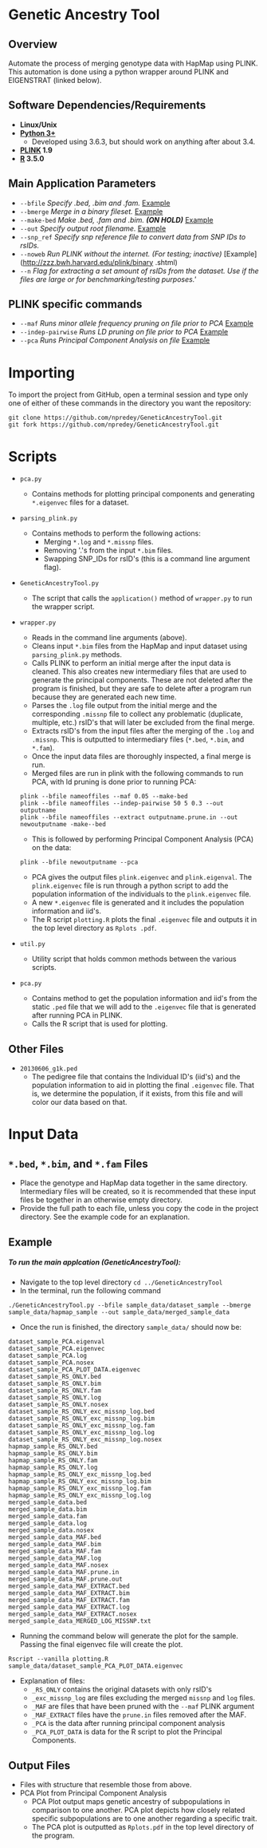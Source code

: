 # Genetic Ancestry Tool

## Overview
Automate the process of merging genotype data with HapMap using PLINK. 
This automation is done using a python wrapper around PLINK and EIGENSTRAT (linked below).

## Software Dependencies/Requirements
* **Linux/Unix**
* **[Python 3+](https://www.python.org/downloads/)**
    * Developed using 3.6.3, but should work on anything after about 3.4.
* **[PLINK](http://zzz.bwh.harvard.edu/plink/) 1.9**
* **[R](https://www.r-project.org/) 3.5.0**


## Main Application Parameters
* `--bfile` _Specify .bed, .bim and .fam._ [Example](http://zzz.bwh.harvard.edu/plink/data.shtml#bed)
* `--bmerge` _Merge in a binary fileset._ [Example](http://zzz.bwh.harvard.edu/plink/dataman.shtml#bmerge)
* `--make-bed` _Make .bed, .fam and .bim. **(ON HOLD)**_ [Example](http://zzz.bwh.harvard.edu/plink/data.shtml#bed)
* `--out` _Specify output root filename._ [Example](http://zzz.bwh.harvard.edu/plink/data.shtml#plink)
* `--snp_ref` _Specify snp reference file to convert data from SNP IDs to rsIDs._
* `--noweb` _Run PLINK without the internet. (For testing; inactive)_ [Example](http://zzz.bwh.harvard.edu/plink/binary
.shtml)
* `--n` _Flag for extracting a set amount of rsIDs from the dataset. Use if the files are large or for benchmarking/testing purposes.'_
## PLINK specific commands
* `--maf` _Runs minor allele frequency pruning on file prior to PCA_ [Example](http://zzz.bwh.harvard.edu/plink/thresh.shtml)
* `--indep-pairwise` _Runs LD pruning on file prior to PCA_ [Example](http://zzz.bwh.harvard.edu/plink/summary.shtml)
* `--pca` _Runs Principal Component Analysis on file_ [Example](https://www.cog-genomics.org/plink/1.9/strat)

# Importing 
To import the project from GitHub, open a terminal session and type only one of either of these commands in the 
directory you want the repository:
~~~
git clone https://github.com/npredey/GeneticAncestryTool.git
git fork https://github.com/npredey/GeneticAncestryTool.git
~~~

# Scripts 
* `pca.py`
    * Contains methods for plotting principal components and generating `*.eigenvec` files for a dataset.
* `parsing_plink.py`
    * Contains methods to perform the following actions:
        * Merging `*.log` and `*.missnp` files.
        * Removing '.'s from the input `*.bim` files.
        * Swapping SNP_IDs for rsID's (this is a command line argument flag).
* `GeneticAncestryTool.py`
    * The script that calls the `application()` method of `wrapper.py` to run the wrapper script.
* `wrapper.py`
    * Reads in the command line arguments (above).
    * Cleans input `*.bim` files from the HapMap and input dataset using `parsing_plink.py` methods.
    * Calls PLINK to perform an initial merge after the input data is cleaned. This also creates new intermediary 
    files that are used to generate the principal components. These are not deleted after the program is finished, 
    but they are safe to delete after a program run because they are generated each new time.
    * Parses the `.log` file output from the initial merge and the corresponding `.missnp` file to collect any 
    problematic (duplicate, multiple, etc.) rsID's that will later be excluded from the final merge. 
    * Extracts rsID's from the input files after the merging of the `.log` and `.missnp`. This is outputted to 
    intermediary files (`*.bed`, `*.bim`, and `*.fam`).
    * Once the input data files are thoroughly inspected, a final merge is run.
    * Merged files are run in plink with the following commands to run PCA, with ld pruning is done prior to running 
    PCA:
    ~~~
    plink --bfile nameoffiles --maf 0.05 --make-bed 
    plink --bfile nameoffiles --indep-pairwise 50 5 0.3 --out outputname
    plink --bfile nameoffiles --extract outputname.prune.in --out newoutputname -make--bed 
    ~~~
    * This is followed by performing Principal Component Analysis (PCA) on the data:
    ~~~
    plink --bfile newoutputname --pca
    ~~~
    * PCA gives the output files `plink.eigenvec` and `plink.eigenval`. The `plink.eigenvec` file is run through a python 
    script to add the population information of the individuals to the `plink.eigenvec` file. 
    * A new `*.eigenvec` file is generated and it includes the population information and iid's. 
    * The R script `plotting.R` plots the final `.eigenvec` file and outputs it in the top level directory as `Rplots
    .pdf`.
    
* `util.py`
    * Utility script that holds common methods between the various scripts.
* `pca.py`
    * Contains method to get the population information and iid's from the static `.ped` file that we will add to the
     `.eigenvec` file that is generated after running PCA in PLINK.
    * Calls the R script that is used for plotting.

## Other Files
* `20130606_g1k.ped`
    * The pedigree file that contains the Individual ID's (iid's) and the population information to aid in plotting 
    the final `.eigenvec` file. That is, we determine the population, if it exists, from this file and will color our
     data based on that.
# Input Data
## `*.bed`, `*.bim`, and `*.fam` Files
* Place the genotype and HapMap data together in the same directory. Intermediary files will be created, so it is 
recommended that these input files be together in an otherwise empty directory.
* Provide the full path to each file, unless you copy the code in the project directory. See the example code for an 
explanation.

## Example
##### To run the main applcation (GeneticAncestryTool):
* Navigate to the top level directory `cd ../GeneticAncestryTool`
* In the terminal, run the following command
~~~
./GeneticAncestryTool.py --bfile sample_data/dataset_sample --bmerge sample_data/hapmap_sample --out sample_data/merged_sample_data
~~~
* Once the run is finished, the directory `sample_data/` should now be:
~~~
dataset_sample_PCA.eigenval
dataset_sample_PCA.eigenvec
dataset_sample_PCA.log
dataset_sample_PCA.nosex
dataset_sample_PCA_PLOT_DATA.eigenvec
dataset_sample_RS_ONLY.bed
dataset_sample_RS_ONLY.bim
dataset_sample_RS_ONLY.fam
dataset_sample_RS_ONLY.log
dataset_sample_RS_ONLY.nosex
dataset_sample_RS_ONLY_exc_missnp_log.bed
dataset_sample_RS_ONLY_exc_missnp_log.bim
dataset_sample_RS_ONLY_exc_missnp_log.fam
dataset_sample_RS_ONLY_exc_missnp_log.log
dataset_sample_RS_ONLY_exc_missnp_log.nosex
hapmap_sample_RS_ONLY.bed
hapmap_sample_RS_ONLY.bim
hapmap_sample_RS_ONLY.fam
hapmap_sample_RS_ONLY.log
hapmap_sample_RS_ONLY_exc_missnp_log.bed
hapmap_sample_RS_ONLY_exc_missnp_log.bim
hapmap_sample_RS_ONLY_exc_missnp_log.fam
hapmap_sample_RS_ONLY_exc_missnp_log.log
merged_sample_data.bed
merged_sample_data.bim
merged_sample_data.fam
merged_sample_data.log
merged_sample_data.nosex
merged_sample_data_MAF.bed
merged_sample_data_MAF.bim
merged_sample_data_MAF.fam
merged_sample_data_MAF.log
merged_sample_data_MAF.nosex
merged_sample_data_MAF.prune.in
merged_sample_data_MAF.prune.out
merged_sample_data_MAF_EXTRACT.bed
merged_sample_data_MAF_EXTRACT.bim
merged_sample_data_MAF_EXTRACT.fam
merged_sample_data_MAF_EXTRACT.log
merged_sample_data_MAF_EXTRACT.nosex
merged_sample_data_MERGED_LOG_MISSNP.txt
~~~
* Running the command below will generate the plot for the sample. Passing the final eigenvec file will create the plot.
~~~
Rscript --vanilla plotting.R sample_data/dataset_sample_PCA_PLOT_DATA.eigenvec
~~~
* Explanation of files:
    * `_RS_ONLY` contains the original datasets with only rsID's
    * `_exc_missnp_log` are files excluding the merged `missnp` and `log` files.
    * `_MAF` are files that have been pruned with the `--maf` PLINK argument
    * `_MAF_EXTRACT` files have the `prune.in` files removed after the MAF.
    * `_PCA` is the data after running principal component analysis
    * `_PCA_PLOT_DATA` is data for the R script to plot the Principal Components.
## Output Files
* Files with structure that resemble those from above.
* PCA Plot from Principal Component Analysis 
    * PCA Plot output maps genetic ancestry of subpopulations in comparison to one another. PCA plot depicts how closely related specific subpopulations are to one another regarding a specific trait.
    * The PCA plot is outputted as `Rplots.pdf` in the top level directory of the program. 


